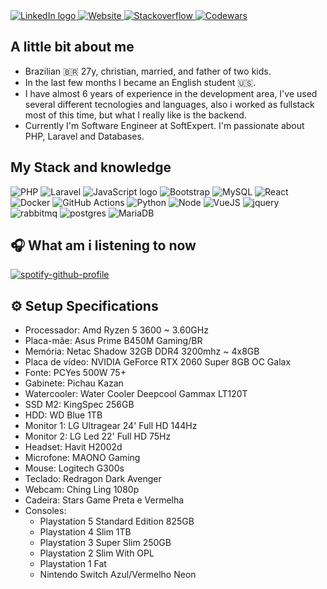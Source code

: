 <div>
  <a href="https://www.linkedin.com/in/wellisson-ribeiro" target="_blank">
    <img src="https://img.shields.io/badge/LinkedIn-000?style=for-the-badge&logo=linkedin&logoColor=FF5757" alt="LinkedIn logo" title="LinkedIn"/>
  </a>

  <a href="https://www.wribeiiro.com" target="_blank">
    <img src="https://img.shields.io/badge/Personal Website-000?style=for-the-badge&logo=wordpress&logoColor=FF5757" alt="Website" title="Website"/>
  </a>

  <a href="https://stackoverflow.com/users/7039025/wribeiro" target="_blank">
    <img src="https://img.shields.io/badge/Stack_Overflow-000?style=for-the-badge&logo=stack-overflow&logoColor=FF5757" alt="Stackoverflow" title="Stackoverflow"/>
  </a>
  
  <a href="https://www.codewars.com/users/wribeiiro" target="_blank">
    <img src="https://img.shields.io/badge/Codewars-000?style=for-the-badge&logo=Codewars&logoColor=FF5757" alt="Codewars" title="Codewars"/>
  </a>
</div>

## A little bit about me

- Brazilian 🇧🇷 27y, christian, married, and father of two kids.
- In the last few months I became an English student 🇺🇸.
- I have almost 6 years of experience in the development area, I've used several different tecnologies and languages,
also i worked as fullstack most of this time, but what I really like is the backend.
- Currently I'm Software Engineer at SoftExpert. I'm passionate about PHP, Laravel and Databases.

## My Stack and knowledge

<div>
<img alt="PHP" src="https://img.shields.io/badge/PHP-000?style=for-the-badge&logo=php&logoColor=FF5757"/>
<img alt="Laravel" src="https://img.shields.io/badge/Laravel-000?style=for-the-badge&&logo=laravel&logoColor=FF5757"/>
<img alt="JavaScript logo" src="https://img.shields.io/badge/JavaScript-000?style=for-the-badge&logo=Javascript&logoColor=FF5757" title="JavaScript" />
<img alt="Bootstrap" src="https://img.shields.io/badge/Bootstrap-000?style=for-the-badge&logo=bootstrap&logoColor=FF5757"/>
<img alt="MySQL" src="https://img.shields.io/badge/MySQL-000?style=for-the-badge&logo=mysql&logoColor=FF5757"/>
<img alt="React" src="https://img.shields.io/badge/React-000?style=for-the-badge&logo=react&logoColor=FF5757" title="React" />
<img alt="Docker" src="https://img.shields.io/badge/Docker-000?style=for-the-badge&logo=docker&logoColor=FF5757"/>
<img alt="GitHub Actions" src="https://img.shields.io/badge/Github Actions-000?style=for-the-badge&logo=githubactions&logoColor=FF5757"/>
<img alt="Python" src="https://img.shields.io/badge/Python-000?style=for-the-badge&logo=python&logoColor=FF5757"/>
<img alt="Node" src="https://img.shields.io/badge/node.js-000?style=for-the-badge&logo=node.js&logoColor=FF5757"/>
<img alt="VueJS" src="https://img.shields.io/badge/vuejs-000?style=for-the-badge&logo=vuedotjs&logoColor=FF5757"/>
<img alt="jquery" src="https://img.shields.io/badge/jquery-000?style=for-the-badge&logo=jquery&logoColor=FF5757"/>
<img alt="rabbitmq" src="https://img.shields.io/badge/Rabbitmq-000?style=for-the-badge&logo=rabbitmq&logoColor=FF5757"/>
<img alt="postgres" src="https://img.shields.io/badge/postgres-000?style=for-the-badge&logo=postgresql&logoColor=FF5757"/>
<img alt="MariaDB" src="https://img.shields.io/badge/MariaDB-000?style=for-the-badge&logo=MariaDB&logoColor=FF5757"/>
</div>


## 🎧 What am i listening to now

[![spotify-github-profile](https://spotify-github-profile.vercel.app/api/view?uid=itd9eq7e1e947txikhoq350jh&cover_image=true&theme=novatorem)](https://github.com/kittinan/spotify-github-profile)


## ⚙️ Setup Specifications

- Processador: Amd Ryzen 5 3600 ~ 3.60GHz
- Placa-mãe: Asus Prime B450M Gaming/BR
- Memória: Netac Shadow 32GB DDR4 3200mhz ~ 4x8GB
- Placa de vídeo: NVIDIA GeForce RTX 2060 Super 8GB OC Galax
- Fonte: PCYes 500W 75+
- Gabinete: Pichau Kazan
- Watercooler: Water Cooler Deepcool Gammax LT120T
- SSD M2: KingSpec 256GB
- HDD: WD Blue 1TB
- Monitor 1: LG Ultragear 24' Full HD 144Hz
- Monitor 2: LG Led 22' Full HD 75Hz
- Headset: Havit H2002d
- Microfone: MAONO Gaming
- Mouse: Logitech G300s
- Teclado: Redragon Dark Avenger
- Webcam: Ching Ling 1080p
- Cadeira: Stars Game Preta e Vermelha
- Consoles:
  - Playstation 5 Standard Edition 825GB
  - Playstation 4 Slim 1TB
  - Playstation 3 Super Slim 250GB
  - Playstation 2 Slim With OPL
  - Playstation 1 Fat
  - Nintendo Switch Azul/Vermelho Neon
